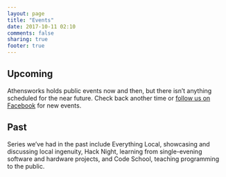 ```yaml
---
layout: page
title: "Events"
date: 2017-10-11 02:10
comments: false
sharing: true
footer: true
---
```



Upcoming
--------
Athensworks holds public events now and then, but there isn’t anything scheduled for the near future. Check back another time or [follow us on Facebook](http://www.facebook.com/Athensworks) for new events.

Past
----
Series we’ve had in the past include Everything Local, showcasing and discussing local ingenuity, Hack Night, learning from single-evening software and hardware projects, and Code School, teaching programming to the public.